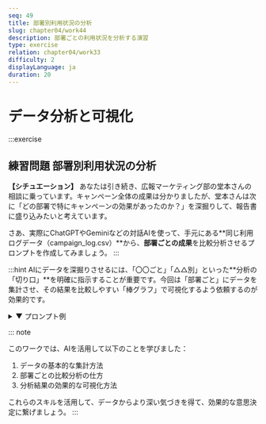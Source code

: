 ```yaml
---
seq: 49
title: 部署別利用状況の分析
slug: chapter04/work44
description: 部署ごとの利用状況を分析する演習
type: exercise
relation: chapter04/work33
difficulty: 2
displayLanguage: ja
duration: 20
---
```


# データ分析と可視化
:::exercise
## 練習問題 部署別利用状況の分析


**【シチュエーション】**
あなたは引き続き、広報マーケティング部の堂本さんの相談に乗っています。キャンペーン全体の成果は分かりましたが、堂本さんは次に「どの部署で特にキャンペーンの効果があったのか？」を深掘りして、報告書に盛り込みたいと考えています。

さあ、実際にChatGPTやGeminiなどの対話AIを使って、手元にある**同じ利用ログデータ（campaign_log.csv）**から、**部署ごとの成果**を比較分析させるプロンプトを作成してみましょう。
:::

:::hint
AIにデータを深掘りさせるには、「〇〇ごと」「△△別」といった**分析の「切り口」**を明確に指示することが重要です。今回は「部署ごと」にデータを集計させ、その結果を比較しやすい「棒グラフ」で可視化するよう依頼するのが効果的です。

<details>
<summary>▼ プロンプト例</summary>

```
ありがとうございます。非常に分かりやすいです。
続けて、同じ`campaign_log.csv`のデータをさらに深掘り分析してください。

# 指示
1.  部署ごとの総利用回数を集計してください。
2.  結果を、利用回数が多い順に並べた棒グラフで可視化してください。
3.  最も利用回数が多かった部署と、その理由として考えられることを考察してください。
```

### 期待される出力例

```markdown
承知いたしました。部署別の利用状況について分析します。

**1. 部署ごとの総利用回数**
- 営業部: 450回
- 開発部: 300回
- マーケティング部: 250回
- 管理部: 150回
- 人事部: 100回

**2. 部署別利用回数の棒グラフ**

[部署別利用回数の棒グラフの画像]

**3. 考察**
分析の結果、**営業部**が最も利用回数が多いことが分かりました。
これは、キャンペーン施策として実施した「秒速提案書作成ワークショップ」が、日々の業務課題に直結し、営業部員の参加率と、その後の継続的な利用を促進したことが主な要因と考えられます。
```
</details>

::: note

このワークでは、AIを活用して以下のことを学びました：

1. データの基本的な集計方法
2. 部署ごとの比較分析の仕方
3. 分析結果の効果的な可視化方法

これらのスキルを活用して、データからより深い気づきを得て、効果的な意思決定に繋げましょう。
:::